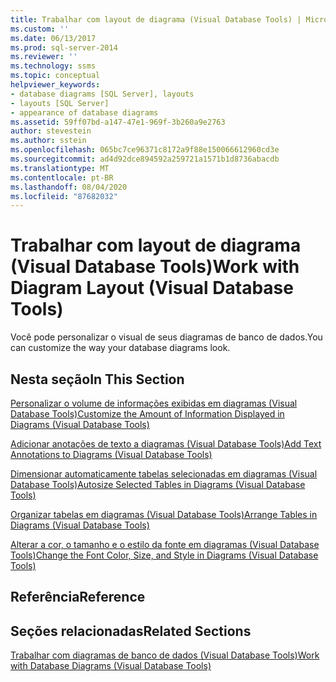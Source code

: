 ```yaml
---
title: Trabalhar com layout de diagrama (Visual Database Tools) | Microsoft Docs
ms.custom: ''
ms.date: 06/13/2017
ms.prod: sql-server-2014
ms.reviewer: ''
ms.technology: ssms
ms.topic: conceptual
helpviewer_keywords:
- database diagrams [SQL Server], layouts
- layouts [SQL Server]
- appearance of database diagrams
ms.assetid: 59ff07bd-a147-47e1-969f-3b260a9e2763
author: stevestein
ms.author: sstein
ms.openlocfilehash: 065bc7ce96371c8172a9f88e150066612960cd3e
ms.sourcegitcommit: ad4d92dce894592a259721a1571b1d8736abacdb
ms.translationtype: MT
ms.contentlocale: pt-BR
ms.lasthandoff: 08/04/2020
ms.locfileid: "87682032"
---
```

# <a name="work-with-diagram-layout-visual-database-tools"></a><span data-ttu-id="a109d-102">Trabalhar com layout de diagrama (Visual Database Tools)</span><span class="sxs-lookup"><span data-stu-id="a109d-102">Work with Diagram Layout (Visual Database Tools)</span></span>
  <span data-ttu-id="a109d-103">Você pode personalizar o visual de seus diagramas de banco de dados.</span><span class="sxs-lookup"><span data-stu-id="a109d-103">You can customize the way your database diagrams look.</span></span>  
  
## <a name="in-this-section"></a><span data-ttu-id="a109d-104">Nesta seção</span><span class="sxs-lookup"><span data-stu-id="a109d-104">In This Section</span></span>  
 [<span data-ttu-id="a109d-105">Personalizar o volume de informações exibidas em diagramas &#40;Visual Database Tools&#41;</span><span class="sxs-lookup"><span data-stu-id="a109d-105">Customize the Amount of Information Displayed in Diagrams &#40;Visual Database Tools&#41;</span></span>](visual-database-tools.md)  
  
 [<span data-ttu-id="a109d-106">Adicionar anotações de texto a diagramas &#40;Visual Database Tools&#41;</span><span class="sxs-lookup"><span data-stu-id="a109d-106">Add Text Annotations to Diagrams &#40;Visual Database Tools&#41;</span></span>](add-text-annotations-to-diagrams-visual-database-tools.md)  
  
 [<span data-ttu-id="a109d-107">Dimensionar automaticamente tabelas selecionadas em diagramas &#40;Visual Database Tools&#41;</span><span class="sxs-lookup"><span data-stu-id="a109d-107">Autosize Selected Tables in Diagrams &#40;Visual Database Tools&#41;</span></span>](autosize-selected-tables-in-diagrams-visual-database-tools.md)  
  
 [<span data-ttu-id="a109d-108">Organizar tabelas em diagramas &#40;Visual Database Tools&#41;</span><span class="sxs-lookup"><span data-stu-id="a109d-108">Arrange Tables in Diagrams &#40;Visual Database Tools&#41;</span></span>](arrange-tables-in-diagrams-visual-database-tools.md)  
  
 [<span data-ttu-id="a109d-109">Alterar a cor, o tamanho e o estilo da fonte em diagramas &#40;Visual Database Tools&#41;</span><span class="sxs-lookup"><span data-stu-id="a109d-109">Change the Font Color, Size, and Style in Diagrams &#40;Visual Database Tools&#41;</span></span>](change-the-font-color-size-and-style-in-diagrams-visual-database-tools.md)  
  
## <a name="reference"></a><span data-ttu-id="a109d-110">Referência</span><span class="sxs-lookup"><span data-stu-id="a109d-110">Reference</span></span>  
  
## <a name="related-sections"></a><span data-ttu-id="a109d-111">Seções relacionadas</span><span class="sxs-lookup"><span data-stu-id="a109d-111">Related Sections</span></span>  
 [<span data-ttu-id="a109d-112">Trabalhar com diagramas de banco de dados &#40;Visual Database Tools&#41;</span><span class="sxs-lookup"><span data-stu-id="a109d-112">Work with Database Diagrams &#40;Visual Database Tools&#41;</span></span>](work-with-database-diagrams-visual-database-tools.md)  
  
  
